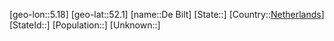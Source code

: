 ﻿---
location: [52.1,5.18]
type: City
tags:
- geo/City


SpocWebEntityId: 29729
isDeleted: false
confidential: public

---
[geo-lon::5.18]
[geo-lat::52.1]
[name::De Bilt]
[State::]
[Country::[Netherlands](geo/Continent/Europe/Netherlands.md)]
[StateId::]
[Population::]
[Unknown::]

